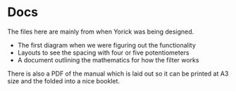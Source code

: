 # Docs

The files here are mainly from when Yorick was being designed.

* The first diagram when we were figuring out the functionality
* Layouts to see the spacing with four or five potentiometers
* A document outlining the mathematics for how the filter works

There is also a PDF of the manual which is laid out so it can be printed at A3 size and the folded into a nice booklet.
